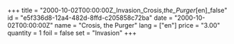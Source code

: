 +++
title = "2000-10-02T00:00:00Z_Invasion_Crosis,_the_Purger_[en]_false"
id = "e5f336d8-12a4-482d-8ffd-c205858c72ba"
date = "2000-10-02T00:00:00Z"
name = "Crosis, the Purger"
lang = ["en"]
price = "3.00"
quantity = 1
foil = false
set = "Invasion"
+++
